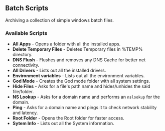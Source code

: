## Batch Scripts

Archiving a collection of simple windows batch files.


### Available Scripts

* __All Apps__ - Opens a folder with all the installed apps.
* __Delete Temporary Files__ - Deletes Temporary files in %TEMP% directory.
* __DNS Flush__ - Flushes and removes any DNS Cache for better net connectivity.
* __All Drivers__ - Lists out all the installed drivers.
* __Environment variables__ - Lists out all the environment variables.
* __God Mode__ - Creates the God mode folder with all system settings.
* __Hide Files__ - Asks for a file's path name and hides/unhides the said file/folder.
* __NS Lookup__ - Asks for a domain name and performs an `nslookup` for the domain.
* __Ping__ - Asks for a domain name and pings it to check network stability and latency.
* __Root Folder__ - Opens the Root folder for faster access.
* __Sytem Info__ - Lists out all the System information.
